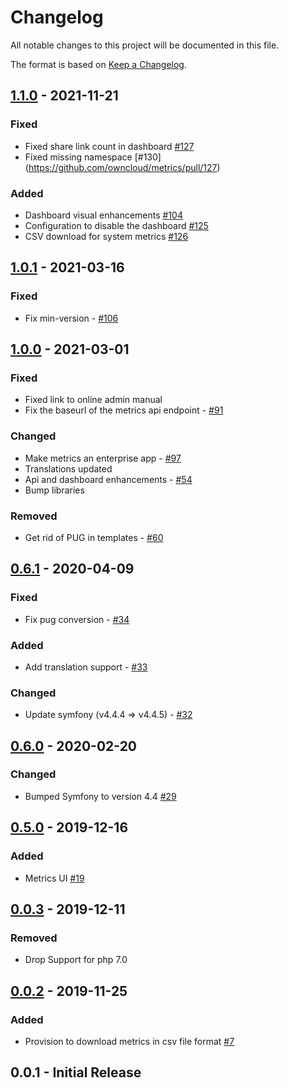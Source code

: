 # Changelog

All notable changes to this project will be documented in this file.

The format is based on [Keep a Changelog](http://keepachangelog.com/en/1.0.0/).


## [1.1.0] - 2021-11-21

### Fixed

- Fixed share link count in dashboard [#127](https://github.com/owncloud/metrics/pull/127)
- Fixed missing namespace [#130] (https://github.com/owncloud/metrics/pull/127)

### Added

- Dashboard visual enhancements [#104](https://github.com/owncloud/metrics/pull/104)
- Configuration to disable the dashboard [#125](https://github.com/owncloud/metrics/pull/125)
- CSV download for system metrics  [#126](https://github.com/owncloud/metrics/pull/126)

## [1.0.1] - 2021-03-16

### Fixed

- Fix min-version - [#106](https://github.com/owncloud/metrics/issues/106)

## [1.0.0] - 2021-03-01

### Fixed

- Fixed link to online admin manual
- Fix the baseurl of the metrics api endpoint - [#91](https://github.com/owncloud/metrics/issues/91)

### Changed

- Make metrics an enterprise app - [#97](https://github.com/owncloud/metrics/pull/97)
- Translations updated
- Api and dashboard enhancements - [#54](https://github.com/owncloud/metrics/issues/54)
- Bump libraries

### Removed

- Get rid of PUG in templates - [#60](https://github.com/owncloud/metrics/issues/60)

## [0.6.1] - 2020-04-09

### Fixed

- Fix pug conversion - [#34](https://github.com/owncloud/metrics/issues/34)

### Added

- Add translation support - [#33](https://github.com/owncloud/metrics/issues/33)

### Changed

- Update symfony (v4.4.4 => v4.4.5) - [#32](https://github.com/owncloud/metrics/issues/32)

## [0.6.0] - 2020-02-20

### Changed

- Bumped Symfony to version 4.4 [#29](https://github.com/owncloud/metrics/pull/29)

## [0.5.0] - 2019-12-16

### Added

- Metrics UI [#19](https://github.com/owncloud/metrics/pull/19)

## [0.0.3] - 2019-12-11

### Removed

- Drop Support for php 7.0

## [0.0.2] - 2019-11-25

### Added

-  Provision to download metrics in csv file format [#7](https://github.com/owncloud/metrics/pull/7)

## 0.0.1 - Initial Release

[Unreleased]: https://github.com/owncloud/metrics/compare/v1.1.0...master
[1.1.0]: https://github.com/owncloud/metrics/compare/v1.0.1...v1.1.0
[1.0.1]: https://github.com/owncloud/metrics/compare/v1.0.0...v1.0.1
[1.0.0]: https://github.com/owncloud/metrics/compare/v0.6.1...v1.0.0
[0.6.1]: https://github.com/owncloud/metrics/compare/v0.6.0...v0.6.1
[0.6.0]: https://github.com/owncloud/metrics/compare/v0.5.0...v0.6.0
[0.5.0]: https://github.com/owncloud/metrics/compare/v0.0.3...v0.5.0
[0.0.3]: https://github.com/owncloud/metrics/compare/v0.0.2...v0.0.3
[0.0.2]: https://github.com/owncloud/metrics/compare/v0.0.1...v0.0.2
